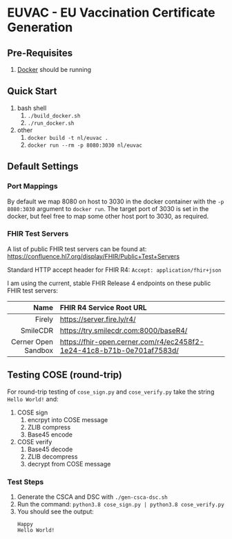 # EUVAC - EU Vaccination Certificate Generation

## Pre-Requisites
1. [Docker](https://www.docker.com/) should be running 

## Quick Start
1. bash shell 
   1. ```./build_docker.sh```
   1. ```./run_docker.sh```
1. other
   1. ```docker build -t nl/euvac .```
   1. ```docker run --rm -p 8080:3030 nl/euvac```

## Default Settings
### Port Mappings
By default we map 8080 on host to 3030 in the docker container with the
```-p 8080:3030``` argument to ```docker run```. The target port of 3030 is set in the docker, 
but feel free to map some other host port to 3030, as required. 

### FHIR Test Servers
A list of public FHIR test servers can be found at:
https://confluence.hl7.org/display/FHIR/Public+Test+Servers

Standard HTTP accept header for FHIR R4: ```Accept: application/fhir+json```

I am using the current, stable FHIR Release 4 endpoints on these public FHIR test servers:

| Name | FHIR R4 Service Root URL |
| ---: | :----------------------- |
| Firely | https://server.fire.ly/r4/ |
| SmileCDR | https://try.smilecdr.com:8000/baseR4/ |
| Cerner Open Sandbox | https://fhir-open.cerner.com/r4/ec2458f2-1e24-41c8-b71b-0e701af7583d/ |

## Testing COSE (round-trip)

For round-trip testing of ```cose_sign.py``` and ```cose_verify.py``` take the string ```Hello World!``` and:
1. COSE sign
   1. encrpyt into COSE message
   1. ZLIB compress
   1. Base45 encode 
1. COSE verify     
   1. Base45 decode
   1. ZLIB decompress
   1. decrypt from COSE message

### Test Steps

1. Generate the CSCA and DSC with ```./gen-csca-dsc.sh```	
2. Run the command: ```python3.8 cose_sign.py | python3.8 cose_verify.py```
3. You should see the output:
   ```
   Happy
   Hello World!
   ```
